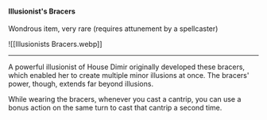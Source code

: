 #### Illusionist's Bracers

Wondrous item, very rare (requires attunement by a spellcaster)

![[Illusionists Bracers.webp]]

---

A powerful illusionist of House Dimir originally developed these bracers, which enabled her to create multiple minor illusions at once. The bracers' power, though, extends far beyond illusions.

While wearing the bracers, whenever you cast a cantrip, you can use a bonus action on the same turn to cast that cantrip a second time.